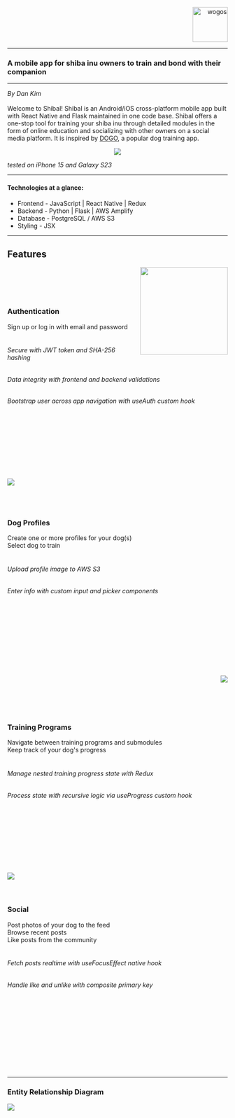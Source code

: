 <p align="right">
      <img src="frontend/src/assets/logo.png" width="80px" alt="wogos"/>
</p>

---
### A mobile app for shiba inu owners to train and bond with their companion

---
*By Dan Kim*<br><br>
Welcome to Shibal! Shibal is an Android/iOS cross-platform mobile app built with React Native and Flask maintained in one code base. Shibal offers a one-stop tool for training your shiba inu through detailed modules in the form of online education and socializing with other owners on a social media platform. It is inspired by [DOGO](https://dogo.app/), a popular dog training app.

<p align="center">
      <img src="documentation/readme/welcome_screen.gif">
</p>

*tested on iPhone 15 and Galaxy S23*

---

#### Technologies at a glance:

- Frontend - JavaScript | React Native | Redux
- Backend - Python | Flask | AWS Amplify
- Database - PostgreSQL / AWS S3
- Styling - JSX

---

## Features<br>
<img margin-right="50px" src="documentation/readme/authentication.gif" align="right" width="200px"><br><br><br><br>
### Authentication<br>
Sign up or log in with email and password<br><br>
###### Secure with JWT token and SHA-256 hashing<br>
###### Data integrity with frontend and backend validations<br>
###### Bootstrap user across app navigation with useAuth custom hook<br><br><br><br><br><br><br><br><br>


<img src="documentation/readme/create_dog.gif" align="left"><br><br><br><br>
### Dog Profiles<br>
Create one or more profiles for your dog(s)<br>
Select dog to train<br><br>
###### Upload profile image to AWS S3<br>
###### Enter info with custom input and picker components<br><br><br><br><br><br><br><br><br><br>


<img margin-right="50px" src="documentation/readme/training.gif" align="right"><br><br><br><br><br>
### Training Programs<br>
Navigate between training programs and submodules<br>
Keep track of your dog's progress<br><br>
###### Manage nested training progress state with Redux<br>
###### Process state with recursive logic via useProgress custom hook<br><br><br><br><br><br><br><br><br>


<img src="documentation/readme/social.gif" align="left"><br><br><br>
### Social<br>
Post photos of your dog to the feed<br>
Browse recent posts<br>
Like posts from the community<br><br>
###### Fetch posts realtime with useFocusEffect native hook<br>
###### Handle like and unlike with composite primary key<br><br><br><br><br><br><br><br><br><br><br>


---
### Entity Relationship Diagram

<img src="documentation/Entity_Relationship_Diagram.png" />
